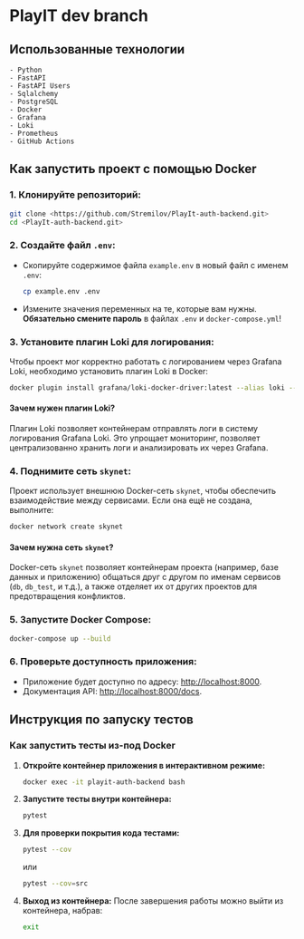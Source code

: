 
# PlayIT dev branch

## Использованные технологии
```
- Python
- FastAPI
- FastAPI Users
- Sqlalchemy
- PostgreSQL
- Docker
- Grafana
- Loki
- Prometheus
- GitHub Actions
```

## Как запустить проект с помощью Docker

### 1. Клонируйте репозиторий:
```bash
git clone <https://github.com/Stremilov/PlayIt-auth-backend.git>
cd <PlayIt-auth-backend.git>
```

### 2. Создайте файл `.env`:
- Скопируйте содержимое файла `example.env` в новый файл с именем `.env`:
  ```bash
  cp example.env .env
  ```
- Измените значения переменных на те, которые вам нужны. **Обязательно смените пароль** в файлах `.env` и `docker-compose.yml`!

### 3. Установите плагин Loki для логирования:
Чтобы проект мог корректно работать с логированием через Grafana Loki, необходимо установить плагин Loki в Docker:
```bash
docker plugin install grafana/loki-docker-driver:latest --alias loki --grant-all-permissions
```

#### Зачем нужен плагин Loki?
Плагин Loki позволяет контейнерам отправлять логи в систему логирования Grafana Loki. Это упрощает мониторинг, позволяет централизованно хранить логи и анализировать их через Grafana.

### 4. Поднимите сеть `skynet`:
Проект использует внешнюю Docker-сеть `skynet`, чтобы обеспечить взаимодействие между сервисами. Если она ещё не создана, выполните:
```bash
docker network create skynet
```

#### Зачем нужна сеть `skynet`?
Docker-сеть `skynet` позволяет контейнерам проекта (например, базе данных и приложению) общаться друг с другом по именам сервисов (`db`, `db_test`, и т.д.), а также отделяет их от других проектов для предотвращения конфликтов.

### 5. Запустите Docker Compose:
```bash
docker-compose up --build
```

### 6. Проверьте доступность приложения:
- Приложение будет доступно по адресу: [http://localhost:8000](http://localhost:8000).
- Документация API: [http://localhost:8000/docs](http://localhost:8000/docs).




## Инструкция по запуску тестов

### Как запустить тесты из-под Docker
1. **Откройте контейнер приложения в интерактивном режиме:**
   ```bash
   docker exec -it playit-auth-backend bash
   ```

2. **Запустите тесты внутри контейнера:**
   ```bash
   pytest
   ```

3. **Для проверки покрытия кода тестами:**
   ```bash
   pytest --cov
   ```
   или
   ```bash
   pytest --cov=src
   ```

4. **Выход из контейнера:**
   После завершения работы можно выйти из контейнера, набрав:
   ```bash
   exit
   ```
